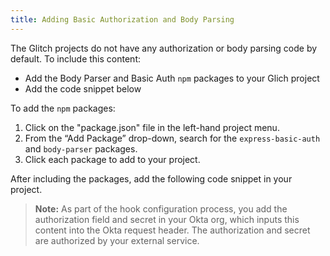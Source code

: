 ```yaml
---
title: Adding Basic Authorization and Body Parsing
---
```


The Glitch projects do not have any authorization or body parsing code by default. To include this content:

* Add the Body Parser and Basic Auth `npm` packages to your Glich project
* Add the code snippet below

To add the `npm` packages:

1. Click on the "package.json" file in the left-hand project menu.
2. From the “Add Package” drop-down, search for the `express-basic-auth` and `body-parser` packages.
3. Click each package to add to your project.

After including the packages, add the following code snippet in your project.

> **Note:** As part of the hook configuration process, you add the authorization field and secret in your Okta org, which inputs this content into the Okta request header. The authorization and secret are authorized by your external service.

<StackSelector snippet="auth"/>

<NextSectionLink/>